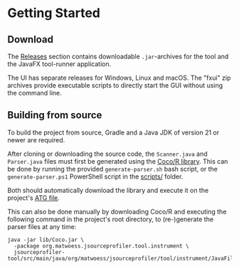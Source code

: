 # Getting Started

## Download
The [Releases](https://github.com/matwoess/jsourceprofiler/releases/) section contains downloadable `.jar`-archives for the tool and the JavaFX tool-runner application.

The UI has separate releases for Windows, Linux and macOS.
The "fxui" zip archives provide executable scripts to directly start the GUI without using the command line.

## Building from source
To build the project from source, Gradle and a Java JDK of version 21 or newer are required.

After cloning or downloading the source code, the `Scanner.java` and `Parser.java` files must first
be generated using the [Coco/R library](https://ssw.jku.at/Research/Projects/Coco/Java/Coco.jar).
This can be done by running the provided `generate-parser.sh`  bash script,
or the `generate-parser.ps1` PowerShell script in the
[scripts/](https://github.com/matwoess/jsourceprofiler/tree/main/scripts) folder.

Both should automatically download the library and execute it on the project's
[ATG file](https://github.com/matwoess/jsourceprofiler/tree/main/jsourceprofiler-tool/src/main/java/org/matwoess/jsourceprofiler/tool/instrument/JavaFile.atg).

This can also be done manually by downloading Coco/R and executing the following command in the
project's root directory, to (re-)generate the parser files at any time:

```shell
java -jar lib/Coco.jar \
  -package org.matwoess.jsourceprofiler.tool.instrument \
  jsourceprofiler-tool/src/main/java/org/matwoess/jsourceprofiler/tool/instrument/JavaFile.atg 
```
